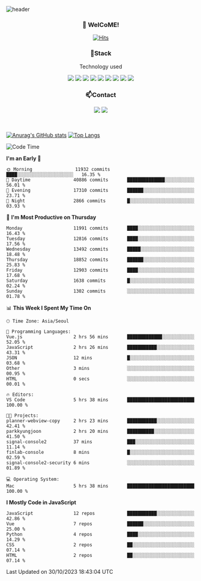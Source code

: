 ![header](https://capsule-render.vercel.app/api?type=waving&color=gradient&height=200&text=Kyungjoon&fontAlign=70&fontAlignY=40&animation=twinkling)

<h3 align="center">👋 WelCoME!</h3>

<div align=center>
  
[![Hits](https://hits.seeyoufarm.com/api/count/incr/badge.svg?url=https%3A%2F%2Fgithub.com%2Fuvula6921&count_bg=%2322BAC9&title_bg=%23827F7F&icon=iconify.svg&icon_color=%2325A27F&title=visits&edge_flat=false)](https://hits.seeyoufarm.com)
  
</div>
<h3 align="center">📌Stack</h3>
<p align="center">Technology used</p>
<div align="center"><img src="https://img.shields.io/badge/HTML5-E34F26?style=flat-square&logo=HTML5&logoColor=white"></img> <img src="https://img.shields.io/badge/CSS3-0A84FF?style=flat-square&logo=CSS3&logoColor=white"></img> <img src="https://img.shields.io/badge/JavaScript-FFCD11?style=flat-square&logo=JavaScript&logoColor=white"></img> <img src="https://img.shields.io/badge/React-00BCF6?style=flat-square&logo=React&logoColor=white"></img> <img src="https://img.shields.io/badge/jQuery-3655FF?style=flat-square&logo=jQuery&logoColor=white"></img> <img src="https://img.shields.io/badge/Ruby-E0115F?style=flat-square&logo=Ruby&logoColor=white"></img> <img src="https://img.shields.io/badge/Python-4B8BBE?style=flat-square&logo=Python&logoColor=white"></img> <img src="https://img.shields.io/badge/Vue-4FC08D?style=flat-square&logo=Vue.js&logoColor=white"></img> <img src="https://img.shields.io/badge/Nuxt-00DC82?style=flat-square&logo=Nuxt.js&logoColor=white"></img></div>

<h3 align="center">📫Contact</h3>
<div align="center"><a href="https://velog.io/@uvula6921/"><img src="https://img.shields.io/badge/Blog-20c997?style=flat-square&logo=V&logoColor=white"/></a> <a href="pkj6921@gmail.com"><img src="https://img.shields.io/badge/Gmail-EA4335?style=flat-square&logo=Gmail&logoColor=white"/></a></div>
<br>
<br>

[![Anurag's GitHub stats](https://github-readme-stats.vercel.app/api?username=uvula6921&hide=stars,issues&show_icons=true&count_private=true&theme=tokyonight)](https://github.com/anuraghazra/github-readme-stats)
[![Top Langs](https://github-readme-stats.vercel.app/api/top-langs/?username=uvula6921&hide=css,jupyter%20notebook,html&exclude_repo=uvula6921,uvula6921.github.io&layout=compact&langs_count=8)](https://github.com/anuraghazra/github-readme-stats)

<!--START_SECTION:waka-->
![Code Time](http://img.shields.io/badge/Code%20Time-1%2C860%20hrs%204%20mins-blue)

**I'm an Early 🐤** 

```text
🌞 Morning                11932 commits       ████░░░░░░░░░░░░░░░░░░░░░   16.35 % 
🌆 Daytime                40886 commits       ██████████████░░░░░░░░░░░   56.01 % 
🌃 Evening                17310 commits       ██████░░░░░░░░░░░░░░░░░░░   23.71 % 
🌙 Night                  2866 commits        █░░░░░░░░░░░░░░░░░░░░░░░░   03.93 % 
```
📅 **I'm Most Productive on Thursday** 

```text
Monday                   11991 commits       ████░░░░░░░░░░░░░░░░░░░░░   16.43 % 
Tuesday                  12816 commits       ████░░░░░░░░░░░░░░░░░░░░░   17.56 % 
Wednesday                13492 commits       █████░░░░░░░░░░░░░░░░░░░░   18.48 % 
Thursday                 18852 commits       ██████░░░░░░░░░░░░░░░░░░░   25.83 % 
Friday                   12903 commits       ████░░░░░░░░░░░░░░░░░░░░░   17.68 % 
Saturday                 1638 commits        █░░░░░░░░░░░░░░░░░░░░░░░░   02.24 % 
Sunday                   1302 commits        ░░░░░░░░░░░░░░░░░░░░░░░░░   01.78 % 
```


📊 **This Week I Spent My Time On** 

```text
🕑︎ Time Zone: Asia/Seoul

💬 Programming Languages: 
Vue.js                   2 hrs 56 mins       █████████████░░░░░░░░░░░░   52.05 % 
JavaScript               2 hrs 26 mins       ███████████░░░░░░░░░░░░░░   43.31 % 
JSON                     12 mins             █░░░░░░░░░░░░░░░░░░░░░░░░   03.68 % 
Other                    3 mins              ░░░░░░░░░░░░░░░░░░░░░░░░░   00.95 % 
HTML                     0 secs              ░░░░░░░░░░░░░░░░░░░░░░░░░   00.01 % 

🔥 Editors: 
VS Code                  5 hrs 38 mins       █████████████████████████   100.00 % 

🐱‍💻 Projects: 
planner-webview-copy     2 hrs 23 mins       ███████████░░░░░░░░░░░░░░   42.41 % 
parkkyungjoon            2 hrs 20 mins       ██████████░░░░░░░░░░░░░░░   41.50 % 
signal-console2          37 mins             ███░░░░░░░░░░░░░░░░░░░░░░   11.14 % 
finlab-console           8 mins              █░░░░░░░░░░░░░░░░░░░░░░░░   02.59 % 
signal-console2-security 6 mins              ░░░░░░░░░░░░░░░░░░░░░░░░░   01.89 % 

💻 Operating System: 
Mac                      5 hrs 38 mins       █████████████████████████   100.00 % 
```

**I Mostly Code in JavaScript** 

```text
JavaScript               12 repos            ███████████░░░░░░░░░░░░░░   42.86 % 
Vue                      7 repos             ██████░░░░░░░░░░░░░░░░░░░   25.00 % 
Python                   4 repos             ████░░░░░░░░░░░░░░░░░░░░░   14.29 % 
CSS                      2 repos             ██░░░░░░░░░░░░░░░░░░░░░░░   07.14 % 
HTML                     2 repos             ██░░░░░░░░░░░░░░░░░░░░░░░   07.14 % 
```




 Last Updated on 30/10/2023 18:43:04 UTC
<!--END_SECTION:waka-->

